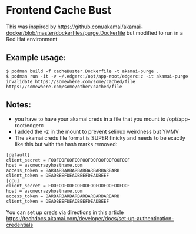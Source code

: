 # Frontend Cache Bust
This was inspired by https://github.com/akamai/akamai-docker/blob/master/dockerfiles/purge.Dockerfile
but modified to run in a Red Hat environment 

## Example usage:
```
$ podman build -f cacheBuster.Dockerfile -t akamai-purge .
$ podman run -it -v ~/.edgerc:/opt/app-root/edgerc:z -it akamai-purge invalidate https://somewhere.com/some/cached/file https://somewhere.com/some/other/cached/file
```

## Notes: 
* you have to have your akamai creds in a file that you mount to /opt/app-root/edgerc
* I added the -z in the mount to prevent selinux weirdness but YMMV
* The akamai creds file format is SUPER finicky and needs to be exactly like this but with the hash marks removed:

```
[default]
client_secret = FOOFOOFOOFOOFOOFOOFOOFOOFOOFOOF
host = asomecrazyhostname.com
access_token = BARBARBARBARBARBARBARBARBARB
client_token = DEADBEEFDEADBEEFDEADBEEF
[ccu]
client_secret = FOOFOOFOOFOOFOOFOOFOOFOOFOOFOOF
host = asomecrazyhostname.com
access_token = BARBARBARBARBARBARBARBARBARB
client_token = DEADBEEFDEADBEEFDEADBEEF
```

You can set up creds via directions in this article https://techdocs.akamai.com/developer/docs/set-up-authentication-credentials